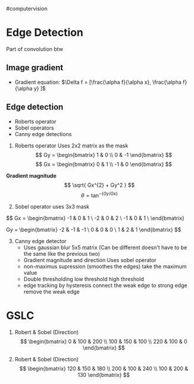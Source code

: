#computervision 
# Edge Detection

Part of convolution btw

## Image gradient

- Gradient equation: $\Delta f =  [\frac{\alpha f}{\alpha x}, \frac{\alpha f}{\alpha y} ]$


## Edge detection

- Roberts operator
- Sobel operators
- Canny edge detections

1. Roberts operator
	Uses 2x2 matrix as the mask
$$
Gy = \begin{bmatrix}
1 & 0 \\
0  & -1
\end{bmatrix}
$$
$$
Gx = \begin{bmatrix}
0 & 1 \\
-1 & 0
\end{bmatrix}
$$

**Gradient magnitude**
$$
\sqrt{ Gx^{2} + Gy^2 }
$$
$$
\theta = \tan^{-(Gy/Gx)}
$$


2. Sobel operator
	uses 3x3 mask

$$
Gx = \begin{bmatrix}
-1 & 0 & 1 \\
-2 & 0 & 2 \\
-1 & 0 & 1 \\
\end{bmatrix}

$$
$$
Gy = \begin{bmatrix}
-2 & -1 & -1 \\
0 & 0 & 0 \\
1 & 2 & 1
\end{bmatrix}
$$


3. Canny edge detector
	- Uses gaussian blur
		5x5 matrix (Can be different doesn't have to be the same like the previous two)
	- Gradient magnitude and direction
		Uses sobel operator
	- non-maximus supression (smoothes the edges)
		take the maximum value
	- Double thresholding
		low threshold
		high threshold
	- edge tracking by hysteresis
		connect the weak edge to strong edge
		remove the weak edge



# GSLC

1. Robert & Sobel (Direction)
$$
\begin{bmatrix}
0 & 100 & 200 \\
100 & 150 & 100 \\
220 & 100 & 0
\end{bmatrix}
$$

2. Robert & Sobel (Direction)
$$
\begin{bmatrix}
120 & 150 & 180 \\
200 & 100 & 240  \\
100 & 200 & 130 
\end{bmatrix}
$$
